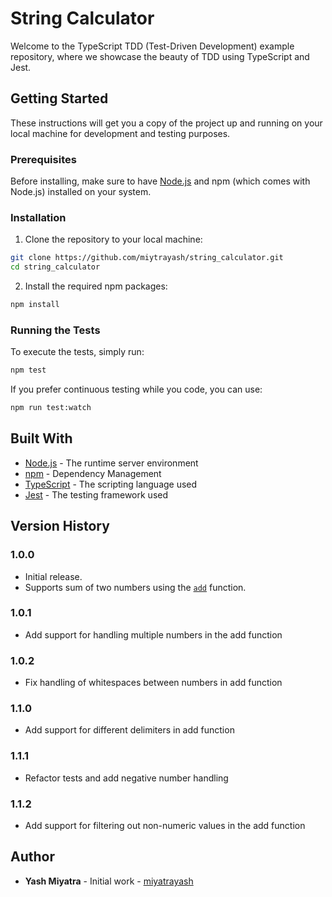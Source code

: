 # String Calculator

Welcome to the TypeScript TDD (Test-Driven Development) example repository, where we showcase the beauty of TDD using TypeScript and Jest.

## Getting Started

These instructions will get you a copy of the project up and running on your local machine for development and testing purposes.

### Prerequisites

Before installing, make sure to have [Node.js](https://nodejs.org/en/) and npm (which comes with Node.js) installed on your system.

### Installation

1. Clone the repository to your local machine:

```bash
git clone https://github.com/miytrayash/string_calculator.git
cd string_calculator
```

2. Install the required npm packages:

```bash
npm install
```

### Running the Tests

To execute the tests, simply run:

```bash
npm test
```

If you prefer continuous testing while you code, you can use:

```bash
npm run test:watch
```

## Built With

-   [Node.js](https://nodejs.org/) - The runtime server environment
-   [npm](https://www.npmjs.com/) - Dependency Management
-   [TypeScript](https://www.typescriptlang.org/) - The scripting language used
-   [Jest](https://jestjs.io/) - The testing framework used

## Version History

### 1.0.0

-   Initial release.
-   Supports sum of two numbers using the [`add`](./calculator.ts) function.

### 1.0.1

-   Add support for handling multiple numbers in the add function

### 1.0.2

-   Fix handling of whitespaces between numbers in add function

### 1.1.0

-   Add support for different delimiters in add function

### 1.1.1

-   Refactor tests and add negative number handling

### 1.1.2

-   Add support for filtering out non-numeric values in the add function

## Author

-   **Yash Miyatra** - Initial work - [miyatrayash](https://github.com/miyatrayash)
